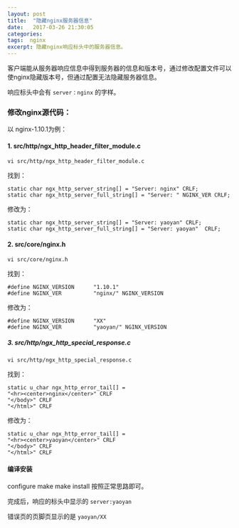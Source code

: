 ```yaml
---
layout: post
title:  "隐藏nginx服务器信息"
date:   2017-03-26 21:30:05
categories: 
tags:  nginx
excerpt: 隐藏nginx响应标头中的服务器信息。
---
```


客户端能从服务器响应信息中得到服务器的信息和版本号，通过修改配置文件可以使nginx隐藏版本号，但通过配置无法隐藏服务器信息。

响应标头中会有  ```server：nginx``` 的字样。

###  修改nginx源代码：

以 nginx-1.10.1为例：

#### 1. src/http/ngx_http_header_filter_module.c

```
vi src/http/ngx_http_header_filter_module.c
```

找到：

```
static char ngx_http_server_string[] = "Server: nginx" CRLF;
static char ngx_http_server_full_string[] = "Server: " NGINX_VER CRLF;
```

修改为：

```
static char ngx_http_server_string[] = "Server: yaoyan" CRLF;
static char ngx_http_server_full_string[] = "Server: yaoyan"  CRLF;
```
#### 2. src/core/nginx.h

```
vi src/core/nginx.h
```

找到：

```
#define NGINX_VERSION      "1.10.1"
#define NGINX_VER          "nginx/" NGINX_VERSION
```

修改为：

```
#define NGINX_VERSION      "XX"
#define NGINX_VER          "yaoyan/" NGINX_VERSION
```


##### 3. src/http/ngx_http_special_response.c
```
vi src/http/ngx_http_special_response.c
```

找到：

```
static u_char ngx_http_error_tail[] =
"<hr><center>nginx</center>" CRLF
"</body>" CRLF
"</html>" CRLF
```

修改为：

```
static u_char ngx_http_error_tail[] =
"<hr><center>yaoyan</center>" CRLF
"</body>" CRLF
"</html>" CRLF
```

#### 编译安装

configure  make  make install 按照正常思路即可。


完成后，响应的标头中显示的 ```server:yaoyan```

错误页的页脚页显示的是  ```yaoyan/XX```


